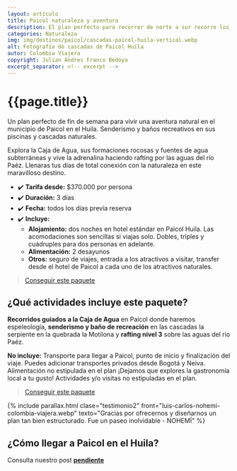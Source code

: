 ```yaml
---
layout: articulo
title: Paicol naturaleza y aventura
description: El plan perfecto para recorrer de norte a sur recorre los principales atractivos del departamento del Huila.
categories: Naturaleza
img: img/destinos/paicol/cascadas-paicol-huila-vertical.webp
alt: Fotografía de cascadas de Paicol Huila
autor: Colombia Viajera
copyright: Julian Andres Franco Bedoya
excerpt_separator: <!-- excerpt -->
---
```

# {{page.title}}

Un plan perfecto de fin de semana para vivir una aventura natural en el municipio de Paicol en el Huila. Senderismo y baños recreativos en sus piscinas y cascadas naturales.

<!-- excerpt -->

Explora la Caja de Agua, sus formaciones rocosas y fuentes de agua subterráneas y vive la adrenalina haciendo rafting por las aguas del río Paéz. Llenaras tus días de total conexión con la naturaleza en este maravilloso destino.

* ✔️ **Tarifa desde:** $370.000 por persona
* ✔️ **Duración:** 3 días
* ✔️ **Fecha:** todos los días previa reserva
* ✔️ **Incluye:**
  * **Alojamiento:** dos noches en hotel estándar en Paicol Huila. Las acomodaciones son sencillas si viajas solo. Dobles, triples y cuádruples para dos personas en adelante.
  * **Alimentación:** 2 desayunos
  * **Otros:** seguro de viajes, entrada a los atractivos a visitar, transfer desde el hotel de Paicol a cada uno de los atractivos naturales.

>[Conseguir este paquete](https://api.whatsapp.com/send?phone=+573209673925&text=Hola.%20Me%20encantar%C3%ADa%20saber%20m%C3%A1s%20sobre%20este%20paquete:%20Paicol%20naturaleza%20y%20aventura)

## ¿Qué actividades incluye este paquete?

**Recorridos guiados a la Caja de Agua** en Paicol donde haremos espeleología, **senderismo y baño de recreación** en las cascadas la serpiente en la quebrada la Motilona y **rafting nivel 3** sobre las aguas del rio Paéz.

**No incluye:** Transporte para llegar a Paicol, punto de inicio y finalización del viaje. Puedes adicionar transportes privados desde Bogotá y Neiva. Alimentación no estipulada en el plan ¡Dejamos que explores la gastronomía local a tu gusto! Actividades y/o visitas no estipuladas en el plan.

>[Conseguir este paquete](https://api.whatsapp.com/send?phone=+573209673925&text=Hola.%20Me%20encantar%C3%ADa%20saber%20m%C3%A1s%20sobre%20este%20paquete:%20Paicol%20naturaleza%20y%20aventura)

{% include parallax.html clase="testimonio2" front="luis-carlos-nohemi-colombia-viajera.webp" texto="Gracias por ofrecernos y diseñarnos un plan tan bien estructurado. Fue un paseo inolvidable - NOHEMÍ" %}

## ¿Cómo llegar a Paicol en el Huila?

Consulta nuestro post [**pendiente**]({{site.baseurl}}/)

